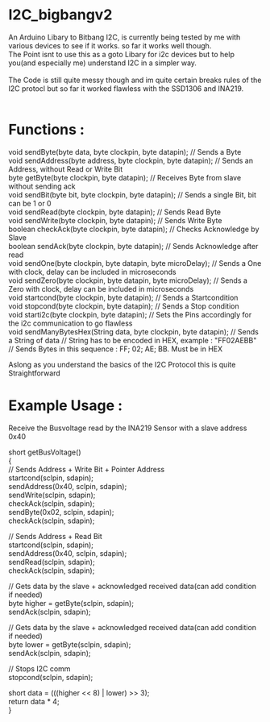 # I2C_bigbangv2
An Arduino Libary to Bitbang I2C, is currently being tested by me with various devices to see if it works. so far it works well though.<br/>
The Point isnt to use this as a goto Libary for i2c devices but to help you(and especially me) understand I2C in a simpler way.<br/>
<br/>
The Code is still quite messy though and im quite certain breaks rules of the I2C protocl but so far it worked flawless with the SSD1306 and INA219.<br/>
<br/>
# Functions : 

void sendByte(byte data, byte clockpin, byte datapin); // Sends a Byte  
void sendAddress(byte address, byte clockpin, byte datapin); // Sends an Address, without Read or Write Bit  
byte getByte(byte clockpin, byte datapin); // Receives Byte from slave without sending ack  
void sendBit(byte bit, byte clockpin, byte datapin); // Sends a single Bit, bit can be 1 or 0  
void sendRead(byte clockpin, byte datapin); // Sends Read Byte  
void sendWrite(byte clockpin, byte datapin); // Sends Write Byte  
boolean checkAck(byte clockpin, byte datapin); // Checks Acknowledge by Slave  
boolean sendAck(byte clockpin, byte datapin); // Sends Acknowledge after read   
void sendOne(byte clockpin, byte datapin, byte microDelay); // Sends a One with clock, delay can be included in microseconds  
void sendZero(byte clockpin, byte datapin, byte microDelay); // Sends a Zero with clock, delay can be included in microseconds  
void startcond(byte clockpin, byte datapin); // Sends a Startcondition  
void stopcond(byte clockpin, byte datapin); // Sends a Stop condition  
void starti2c(byte clockpin, byte datapin); // Sets the Pins accordingly for the i2c communication to go flawless  
void sendManyBytesHex(String data, byte clockpin, byte datapin); // Sends a String of data
// String has to be encoded in HEX, example : "FF02AEBB"
// Sends Bytes in this sequence : FF; 02; AE; BB. Must be in HEX
  
Aslong as you understand the basics of the I2C Protocol this is quite Straightforward  
   
# Example Usage :    
Receive the Busvoltage read by the INA219 Sensor with a slave address 0x40     
  
short getBusVoltage()    
{  
  // Sends Address + Write Bit + Pointer Address    
  startcond(sclpin, sdapin);    
  sendAddress(0x40, sclpin, sdapin);   
  sendWrite(sclpin, sdapin);    
  checkAck(sclpin, sdapin);   
  sendByte(0x02, sclpin, sdapin);   
  checkAck(sclpin, sdapin);   
  
  // Sends Address + Read Bit  
  startcond(sclpin, sdapin);  
  sendAddress(0x40, sclpin, sdapin);  
  sendRead(sclpin, sdapin);  
  checkAck(sclpin, sdapin);  

  // Gets data by the slave + acknowledged received data(can add condition if needed)  
  byte higher = getByte(sclpin, sdapin);  
  sendAck(sclpin, sdapin);  

  // Gets data by the slave + acknowledged received data(can add condition if needed)  
  byte lower = getByte(sclpin, sdapin);  
  sendAck(sclpin, sdapin);  

  // Stops I2C comm  
  stopcond(sclpin, sdapin);  

  short data = (((higher << 8) | lower) >> 3);  
  return data * 4;  
}  
 
